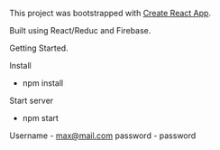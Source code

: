 This project was bootstrapped with [Create React App](https://github.com/facebook/create-react-app).

Built using React/Reduc and Firebase.

Getting Started.

Install

- npm install

Start server

- npm start

Username - max@mail.com
password - password
